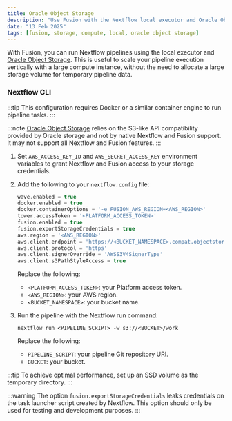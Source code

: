 ```yaml
---
title: Oracle Object Storage
description: "Use Fusion with the Nextflow local executor and Oracle Object Storage"
date: "13 Feb 2025"
tags: [fusion, storage, compute, local, oracle object storage]
---
```


With Fusion, you can run Nextflow pipelines using the local executor and [Oracle Object Storage](https://www.oracle.com/cloud/storage/object-storage/). This
is useful to scale your pipeline execution vertically with a large compute instance, without the need to allocate
a large storage volume for temporary pipeline data.

### Nextflow CLI

:::tip
This configuration requires Docker or a similar container engine to run pipeline tasks.
:::

:::note
[Oracle Object Storage](https://www.oracle.com/cloud/storage/object-storage/) relies on the S3-like API compatibility provided by Oracle storage and not by native Nextflow and Fusion support.
It may not support all Nextflow and Fusion features.
:::

1. Set `AWS_ACCESS_KEY_ID` and `AWS_SECRET_ACCESS_KEY` environment variables to grant Nextflow and Fusion access to your storage credentials.

1. Add the following to your `nextflow.config` file:

   ```groovy
   wave.enabled = true
   docker.enabled = true
   docker.containerOptions = '-e FUSION_AWS_REGION=<AWS_REGION>'
   tower.accessToken = '<PLATFORM_ACCESS_TOKEN>'
   fusion.enabled = true
   fusion.exportStorageCredentials = true
   aws.region = '<AWS_REGION>'
   aws.client.endpoint = 'https://<BUCKET_NAMESPACE>.compat.objectstorage.<AWS_REGION>.oraclecloud.com'
   aws.client.protocol = 'https'
   aws.client.signerOverride = 'AWSS3V4SignerType'
   aws.client.s3PathStyleAccess = true
   ```

   Replace the following:

   - `<PLATFORM_ACCESS_TOKEN>`: your Platform access token.
   - `<AWS_REGION>`: your AWS region.
   - `<BUCKET_NAMESPACE>`: your bucket name.

1. Run the pipeline with the Nextflow run command:

   ```
   nextflow run <PIPELINE_SCRIPT> -w s3://<BUCKET>/work
   ```

   Replace the following:

   - `PIPELINE_SCRIPT`: your pipeline Git repository URI.
   - `BUCKET`: your bucket.

:::tip
To achieve optimal performance, set up an SSD volume as the temporary directory.
:::

:::warning
The option `fusion.exportStorageCredentials` leaks credentials on the task launcher script created by Nextflow.
This option should only be used for testing and development purposes.
:::
